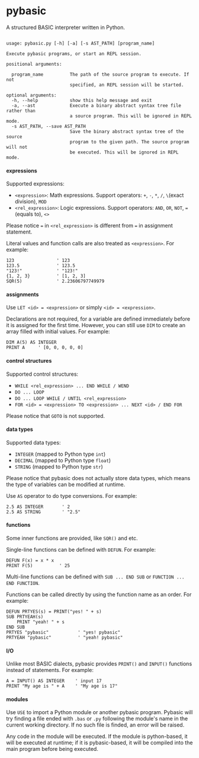 # pybasic

A structured BASIC interpreter written in Python.

```plain

usage: pybasic.py [-h] [-a] [-s AST_PATH] [program_name]

Execute pybasic programs, or start an REPL session.

positional arguments:

  program_name          The path of the source program to execute. If not
                        specified, an REPL session will be started.

optional arguments:
  -h, --help            show this help message and exit
  -a, --ast             Execute a binary abstract syntax tree file rather than
                        a source program. This will be ignored in REPL mode.
  -s AST_PATH, --save AST_PATH
                        Save the binary abstract syntax tree of the source
                        program to the given path. The source program will not
                        be executed. This will be ignored in REPL mode.
```

#### expressions

Supported expressions:

- `<expression>`: Math expressions. Support operators: `+`, `-`, `*`,
`/`, `\`(exact division), `MOD`
- `<rel_expression>`: Logic expressions. Support operators: `AND`,
`OR`, `NOT`, `=`(equals to), `<>`

Please notice `=` in `<rel_expression>` is different from `=` in assignment statement.

Literal values and function calls are also treated as `<expression>`. For example:

```basic
123                ' 123
123.5              ' 123.5
"123!"             ' "123!"
{1, 2, 3}          ' [1, 2, 3]
SQR(5)             ' 2.23606797749979
```

#### assignments

Use `LET <id> = <expression>` or simply `<id> = <expression>`.

Declarations are not required, for a variable are defined immediately before it is assigned for the first time. However, you can still use `DIM` to create an array filled with initial values. For example:

```basic
DIM A(5) AS INTEGER
PRINT A     ' [0, 0, 0, 0, 0]
```

#### control structures

Supported control structures:

- `WHILE <rel_expression> ... END WHILE / WEND`
- `DO ... LOOP`
- `DO ... LOOP WHILE / UNTIL <rel_expression>`
- `FOR <id> = <expression> TO <expression> ... NEXT <id> / END FOR`

Please notice that `GOTO` is not supported.

#### data types

Supported data types:

- `INTEGER` (mapped to Python type `int`)
- `DECIMAL` (mapped to Python type `float`)
- `STRING` (mapped to Python type `str`)

Please notice that pybasic does not actually store data types, which means the type of variables can be modified at runtime.

Use `AS` operator to do type conversions. For example:

```basic
2.5 AS INTEGER       ' 2
2.5 AS STRING        ' "2.5"
```

#### functions

Some inner functions are provided, like `SQR()` and etc.

Single-line functions can be defined with `DEFUN`. For example:

```basic
DEFUN F(x) = x * x
PRINT F(5)          ' 25
```

Multi-line functions can be defined with `SUB ... END SUB` or `FUNCTION ... END FUNCTION`.

Functions can be called directly by using the function name as an order. For example:

```basic
DEFUN PRTYES(s) = PRINT("yes! " + s)
SUB PRTYEAH(s)
    PRINT "yeah! " + s
END SUB
PRTYES "pybasic"           ' "yes! pybasic"
PRTYEAH "pybasic"          ' "yeah! pybasic"
```

#### I/O

Unlike most BASIC dialects, pybasic provides `PRINT()` and `INPUT()` functions instead of statements. For example:

```basic
A = INPUT() AS INTEGER    ' input 17
PRINT "My age is " + A    ' "My age is 17"

```

#### modules

Use ```USE``` to import a Python module or another pybasic program. Pybasic will try finding a file ended with ```.bas``` or ```.py``` following the module's name in the current working directory. If no such file is finded, an error will be raised.

Any code in the module will be executed. If the module is python-based, it will be executed at runtime; if it is pybasic-based, it will be compiled into the main program before being executed.
